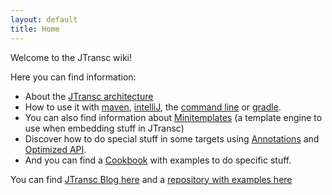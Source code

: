 ```yaml
---
layout: default
title: Home
---
```


Welcome to the JTransc wiki!

Here you can find information:

* About the [JTransc architecture](/architecture)
* How to use it with [maven](Available-Maven-Options), [intelliJ](Use-From-IntelliJ-Plugin), the [command line](Use-From-Command-Line) or [gradle](Gradle).
* You can also find information about [Minitemplates](Minitemplates) (a template engine to use when embedding stuff in JTransc)
* Discover how to do special stuff in some targets using [Annotations](JTransc-Annotations) and [Optimized API](Optimized-API).
* And you can find a [Cookbook](Cookbook) with examples to do specific stuff.

You can find [JTransc Blog here](http://blog.jtransc.com/) and a [repository with examples here](https://github.com/jtransc/jtransc-examples)
